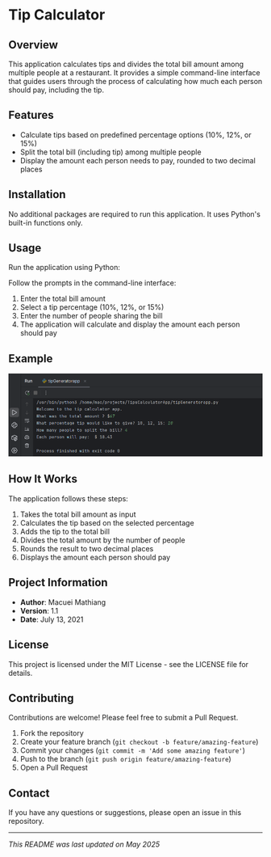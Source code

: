 
# Tip Calculator

## Overview
This application calculates tips and divides the total bill amount among multiple people at a restaurant. It provides a simple command-line interface that guides users through the process of calculating how much each person should pay, including the tip.

## Features
- Calculate tips based on predefined percentage options (10%, 12%, or 15%)
- Split the total bill (including tip) among multiple people
- Display the amount each person needs to pay, rounded to two decimal places

## Installation
No additional packages are required to run this application. It uses Python's built-in functions only.


## Usage
Run the application using Python:


Follow the prompts in the command-line interface:
1. Enter the total bill amount
2. Select a tip percentage (10%, 12%, or 15%)
3. Enter the number of people sharing the bill
4. The application will calculate and display the amount each person should pay

## Example
![Example of application use](images/img.png)

## How It Works
The application follows these steps:
1. Takes the total bill amount as input
2. Calculates the tip based on the selected percentage
3. Adds the tip to the total bill
4. Divides the total amount by the number of people
5. Rounds the result to two decimal places
6. Displays the amount each person should pay

## Project Information
- **Author**: Macuei Mathiang
- **Version**: 1.1
- **Date**: July 13, 2021

## License
This project is licensed under the MIT License - see the LICENSE file for details.

## Contributing
Contributions are welcome! Please feel free to submit a Pull Request.

1. Fork the repository
2. Create your feature branch (`git checkout -b feature/amazing-feature`)
3. Commit your changes (`git commit -m 'Add some amazing feature'`)
4. Push to the branch (`git push origin feature/amazing-feature`)
5. Open a Pull Request

## Contact
If you have any questions or suggestions, please open an issue in this repository.

---
*This README was last updated on May 2025*